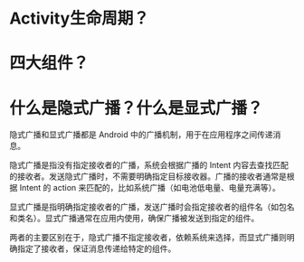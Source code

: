 # Activity生命周期？


# 四大组件？


# 什么是隐式广播？什么是显式广播？
隐式广播和显式广播都是 Android 中的广播机制，用于在应用程序之间传递消息。

隐式广播是指没有指定接收者的广播，系统会根据广播的 Intent 内容去查找匹配的接收者。发送隐式广播时，不需要明确指定目标接收器。广播的接收者通常是根据 Intent 的 action 来匹配的，比如系统广播（如电池低电量、电量充满等）。

显式广播是指明确指定接收者的广播，发送广播时会指定接收者的组件名（如包名和类名）。显式广播通常在应用内使用，确保广播被发送到指定的组件。

两者的主要区别在于，隐式广播不指定接收者，依赖系统来选择，而显式广播则明确指定了接收者，保证消息传递给特定的组件。

